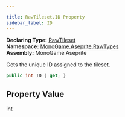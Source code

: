 ```yaml
---

title: RawTileset.ID Property
sidebar_label: ID
---
```

**Declaring Type:** [RawTileset](../)  
**Namespace:** [MonoGame.Aseprite.RawTypes](../../)  
**Assembly:** MonoGame.Aseprite

Gets the unique ID assigned to the tileset.

```csharp
public int ID { get; }
```

## Property Value

int


